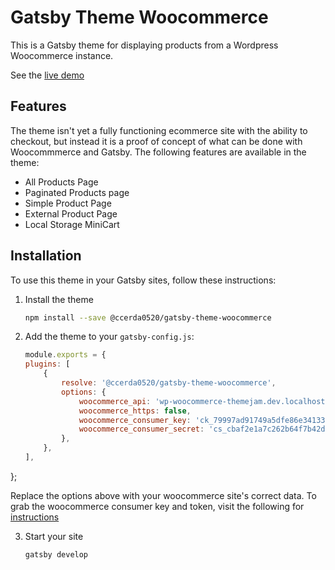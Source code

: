 # Gatsby Theme Woocommerce

This is a Gatsby theme for displaying products from a Wordpress Woocommerce instance.

See the [live demo](https://gatsby-theme-jam-example.netlify.com)

## Features
The theme isn't yet a fully functioning ecommerce site with the ability to checkout, but instead it is a proof of concept of what can be done with Woocommmerce and Gatsby. The following features are available in the theme:

-   All Products Page
-   Paginated Products page
-   Simple Product Page
-   External Product Page
-   Local Storage MiniCart

## Installation

To use this theme in your Gatsby sites, follow these instructions:

1.  Install the theme

    ```sh
    npm install --save @ccerda0520/gatsby-theme-woocommerce
    ```

2.  Add the theme to your `gatsby-config.js`:

    ```js
    module.exports = {
    plugins: [
        {
            resolve: '@ccerda0520/gatsby-theme-woocommerce',
            options: {
                woocommerce_api: 'wp-woocommerce-themejam.dev.localhost',
                woocommerce_https: false,
                woocommerce_consumer_key: 'ck_79997ad91749a5dfe86e34133ac247aaed932216',
                woocommerce_consumer_secret: 'cs_cbaf2e1a7c262b64f7b42d740db98635ea1bd84c',
            },
        },
    ],
};

Replace the options above with your woocommerce site's correct data. To grab the woocommerce consumer key and token, visit the following for [instructions](https://docs.woocommerce.com/document/woocommerce-rest-api/)

3.  Start your site
    ```sh
    gatsby develop
    ```